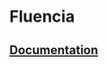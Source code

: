 # Fluencia
## [Documentation](<https://docs.google.com/document/d/1MFONOptUqcxmn5ki4v9ixUjvvDxqt76n5Jbh0lMnmso/edit>)